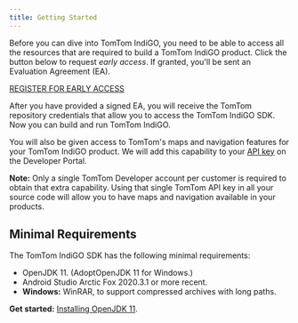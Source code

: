 ```yaml
---
title: Getting Started
---
```


Before you can dive into TomTom IndiGO, you need to be able to access all the resources that are 
required to build a TomTom IndiGO product. Click the button below to request _early access_. If 
granted, you'll be sent an Evaluation Agreement (EA).

<div class="button button--bg-brand-red button--bg-hoverable button--size-large">
    <a class="button__link" 
        href="https://developer.tomtom.com/tomtom-indigo/request-access" 
        tabindex="0">REGISTER FOR EARLY ACCESS</a>
</div>

After you have provided a signed EA, you will receive the TomTom repository credentials that allow
you to access the TomTom IndiGO SDK. Now you can build and run TomTom IndiGO.

You will also be given access to TomTom's maps and navigation features for your TomTom IndiGO 
product. We will add this capability to your [API key](https://developer.tomtom.com/user/me/apps) 
on the Developer Portal.

__Note:__ Only a single TomTom Developer account per customer is required to obtain that extra
capability. Using that single TomTom API key in all your source code will allow you to have maps and
navigation available in your products.

## Minimal Requirements

The TomTom IndiGO SDK has the following minimal requirements:

- OpenJDK 11. (AdoptOpenJDK 11 for Windows.)
- Android Studio Arctic Fox 2020.3.1 or more recent.
- __Windows:__ WinRAR, to support compressed archives with long paths.

__Get started:__
[Installing OpenJDK 11](/tomtom-indigo/documentation/getting-started/installing-openjdk-11).
